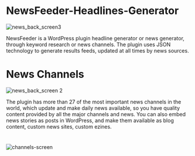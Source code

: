 # NewsFeeder-Headlines-Generator


![news_back_screen3](https://user-images.githubusercontent.com/20075622/94386356-d9854000-011d-11eb-9c94-9e99016d2d17.png)


NewsFeeder is a WordPress plugin headline generator or news generator, through keyword research or news channels. The plugin uses JSON technology to generate results feeds, updated at all times by news sources.


# News Channels


![news_back_screen 2](https://user-images.githubusercontent.com/20075622/94384541-38948600-0119-11eb-9371-0edbdd88ffff.png)


The plugin has more than 27 of the most important news channels in the world, which update and make daily news available, so you have quality content provided by all the major channels and news. You can also embed news stories as posts in WordPress, and make them available as blog content, custom news sites, custom ezines.


#


![channels-screen](https://user-images.githubusercontent.com/20075622/94385144-b73df300-011a-11eb-807d-a40fbe8727bb.png)
